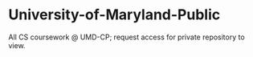 # University-of-Maryland-Public
All CS coursework @ UMD-CP; request access for private repository to view.
